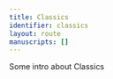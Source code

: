 ```yaml
---
title: Classics
identifier: classics
layout: route
manuscripts: []
---
```


Some intro about Classics